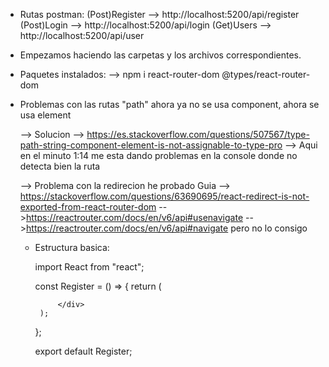 
* Rutas postman:
    (Post)Register --> http://localhost:5200/api/register
    (Post)Login --> http://localhost:5200/api/login
    (Get)Users --> http://localhost:5200/api/user


* Empezamos haciendo las carpetas y los archivos correspondientes.



 * Paquetes instalados:
    -->  npm i react-router-dom @types/react-router-dom

 * Problemas con las rutas "path" ahora ya no se usa component, ahora se usa element

    --> Solucion --> https://es.stackoverflow.com/questions/507567/type-path-string-component-element-is-not-assignable-to-type-pro
    --> Aqui en el minuto 1:14 me esta dando problemas en la console donde no detecta bien la ruta


    --> Problema con la redirecion he probado
        Guia --> https://stackoverflow.com/questions/63690695/react-redirect-is-not-exported-from-react-router-dom
        -->https://reactrouter.com/docs/en/v6/api#usenavigate
        -->https://reactrouter.com/docs/en/v6/api#navigate
        pero no lo consigo












     * Estructura basica:

        import React from "react";

        const Register = () => {
            return (
                <div>
                    
                </div>
            );
        };

        export default Register;